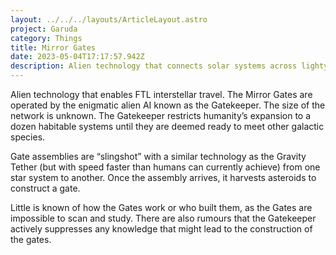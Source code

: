 ```yaml
---
layout: ../../../layouts/ArticleLayout.astro
project: Garuda
category: Things
title: Mirror Gates
date: 2023-05-04T17:17:57.942Z
description: Alien technology that connects solar systems across lightyears.
---
```

Alien technology that enables FTL interstellar travel. The Mirror Gates are operated by the enigmatic alien AI known as the Gatekeeper. The size of the network is unknown. The Gatekeeper restricts humanity’s expansion to a dozen habitable systems until they are deemed ready to meet other galactic species. 

Gate assemblies are “slingshot” with a similar technology as the Gravity Tether (but with speed faster than humans can currently achieve) from one star system to another. Once the assembly arrives, it harvests asteroids to construct a gate. 

Little is known of how the Gates work or who built them, as the Gates are impossible to scan and study. There are also rumours that the Gatekeeper actively suppresses any knowledge that might lead to the construction of the gates.